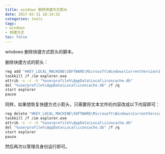 ```yaml
---
title: windows 删除快捷方式箭头
date: 2017-03-31 18:14:52
categories: tools
tags:
- windows
- 快捷方式
toc: false
---
```


windows 删除快捷方式箭头的脚本。

<!-- more -->

删除快捷方式的箭头：
``` bash
reg add "HKEY_LOCAL_MACHINE\SOFTWARE\Microsoft\Windows\CurrentVersion\Explorer\Shell Icons" /v 29 /d "%systemroot%\system32\imageres.dll,197" /t reg_sz /f
taskkill /f /im explorer.exe
attrib -s -r -h "%userprofile%\AppData\Local\iconcache.db"
del "%userprofile%\AppData\Local\iconcache.db" /f /q
start explorer
pause
````

同样，如果想恢复快捷方式小箭头，只需要将文本文件的内容改成以下内容即可：
``` bash
reg delete "HKEY_LOCAL_MACHINE\SOFTWARE\Microsoft\Windows\CurrentVersion\Explorer\Shell Icons" /v 29 /f
taskkill /f /im explorer.exe
attrib -s -r -h "%userprofile%\AppData\Local\iconcache.db"
del "%userprofile%\AppData\Local\iconcache.db" /f /q
start explorer
pause
```

然后再次以管理员身份运行即可。
